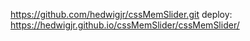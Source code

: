 https://github.com/hedwigjr/cssMemSlider.git
deploy: https://hedwigjr.github.io/cssMemSlider/cssMemSlider/